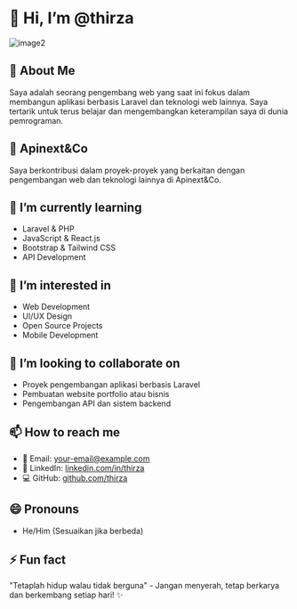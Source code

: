 # 👋 Hi, I’m @thirza

![image2](https://github.com/user-attachments/assets/8bf39add-646a-41d8-bcd2-a7e67cc734fa)

## 🚀 About Me
Saya adalah seorang pengembang web yang saat ini fokus dalam membangun aplikasi berbasis Laravel dan teknologi web lainnya. Saya tertarik untuk terus belajar dan mengembangkan keterampilan saya di dunia pemrograman.

## 🏢 Apinext&Co
Saya berkontribusi dalam proyek-proyek yang berkaitan dengan pengembangan web dan teknologi lainnya di Apinext&Co.

## 🌱 I’m currently learning
- Laravel & PHP
- JavaScript & React.js
- Bootstrap & Tailwind CSS
- API Development

## 👀 I’m interested in
- Web Development
- UI/UX Design
- Open Source Projects
- Mobile Development

## 💞️ I’m looking to collaborate on
- Proyek pengembangan aplikasi berbasis Laravel
- Pembuatan website portfolio atau bisnis
- Pengembangan API dan sistem backend

## 📫 How to reach me
- 📧 Email: [your-email@example.com](mailto:your-email@example.com)
- 🔗 LinkedIn: [linkedin.com/in/thirza](https://linkedin.com/in/thirza)
- 💻 GitHub: [github.com/thirza](https://github.com/thirza)

## 😄 Pronouns
- He/Him (Sesuaikan jika berbeda)

## ⚡ Fun fact
"Tetaplah hidup walau tidak berguna" - Jangan menyerah, tetap berkarya dan berkembang setiap hari! ✨
